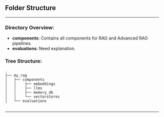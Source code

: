 ## Folder Structure

---

### Directory Overview:

- **components**: Contains all components for RAG and Advanced RAG pipelines.
- **evaluations**: Need explanation.

### Tree Structure:

```
.
├── my_rag
│   ├── components
│   │    ├── embeddings
│   │    ├── llms
│   │    ├── memory_db
│   │    └── vectorstores
│   └── evaluations


```

---
